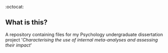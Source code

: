 :octocat:	
## What is this?
A repository containing files for my Psychology undergraduate dissertation project '*Characterising the use of internal meta-analyses and assessing their impact*' 
